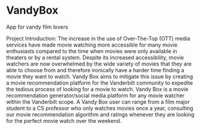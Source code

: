 # VandyBox
App for vandy film lovers

Project Introduction: 
The increase in the use of Over-The-Top (OTT) media services have made movie watching more accessible for many movie enthusiasts compared to the time when movies were only available in theaters or by a rental system. Despite its increased accessibility, movie watchers are now overwhelmed by the wide variety of movies that they are able to choose from and therefore ironically have a harder time finding a movie they want to watch. Vandy Box aims to mitigate this issue by creating a movie recommendation platform for the Vanderbilt community to expedite the tedious process of looking for a movie to watch.
Vandy Box is a movie recommendation generator/social media platform for any movie watcher within the Vanderbilt scope. A Vandy Box user can range from a film major student to a CS professor who only watches movies once a year, consulting our movie recommendation algorithm and ratings  whenever they are looking for the perfect movie watch over the weekend. 
